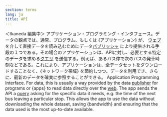 ```yaml
---
section: terms
lang: ja
title: API
---
```

＜tkaneda 編集中＞
アプリケーション・プログラミング・インタフェース。データの観点では、通常、プログラム、もしくは {アプリケーション} が、 [ウェブ](/glossary/ja/terms/web/)を介して直接データを読み込むためにデータ[パブリッシャ](/glossary/ja/terms/publisher/) により提供される手段の１つである。その場合のアプリケーションは、APIに対し、必要とする特定のデータを求める[クエリ](/glossary/ja/terms/query/) を送信する。例えば、あるバス停で次のバスの発車時刻などである。これにより、アプリケーションは、全データセットをダウンロードすることなく、{ネットワーク帯域} を節約しつつ、データを利用でき、さらに、最新のデータを確実に参照することができる。
Application Programming Interface. For data, this is usually a way provided by the data [publisher](/glossary/en/terms/publisher/) for programs or {apps} to read data directly over the [web](/glossary/en/terms/web/). The app sends the API a [query](/glossary/en/terms/query/) asking for the specific data it needs, e.g. the time of the next bus leaving a particular stop. This allows the app to use the data without downloading the whole dataset, saving {bandwidth} and ensuring that the data used is the most up-to-date available.
